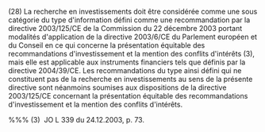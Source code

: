 (28) La recherche en investissements doit être considérée comme une sous catégorie du type d'information défini comme une recommandation par la directive 2003/125/CE de la Commission du 22 décembre 2003 portant modalités d'application de la directive 2003/6/CE du Parlement européen et du Conseil en ce qui concerne la présentation équitable des recommandations d'investissement et la mention des conflits d'intérêts (3), mais elle est applicable aux instruments financiers tels que définis par la directive 2004/39/CE. Les recommandations du type ainsi défini qui ne constituent pas de la recherche en investissements au sens de la présente directive sont néanmoins soumises aux dispositions de la directive 2003/125/CE concernant la présentation équitable des recommandations d'investissement et la mention des conflits d'intérêts.

%%% (3)  JO L 339 du 24.12.2003, p. 73.